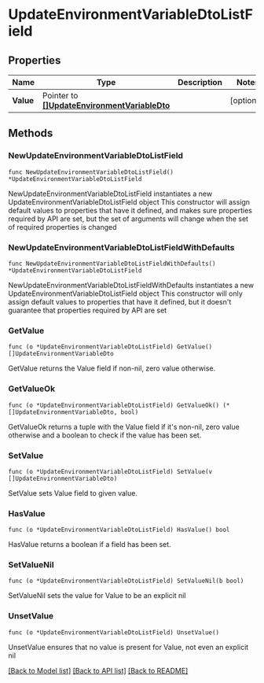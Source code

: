 # UpdateEnvironmentVariableDtoListField

## Properties

Name | Type | Description | Notes
------------ | ------------- | ------------- | -------------
**Value** | Pointer to [**[]UpdateEnvironmentVariableDto**](UpdateEnvironmentVariableDto.md) |  | [optional] 

## Methods

### NewUpdateEnvironmentVariableDtoListField

`func NewUpdateEnvironmentVariableDtoListField() *UpdateEnvironmentVariableDtoListField`

NewUpdateEnvironmentVariableDtoListField instantiates a new UpdateEnvironmentVariableDtoListField object
This constructor will assign default values to properties that have it defined,
and makes sure properties required by API are set, but the set of arguments
will change when the set of required properties is changed

### NewUpdateEnvironmentVariableDtoListFieldWithDefaults

`func NewUpdateEnvironmentVariableDtoListFieldWithDefaults() *UpdateEnvironmentVariableDtoListField`

NewUpdateEnvironmentVariableDtoListFieldWithDefaults instantiates a new UpdateEnvironmentVariableDtoListField object
This constructor will only assign default values to properties that have it defined,
but it doesn't guarantee that properties required by API are set

### GetValue

`func (o *UpdateEnvironmentVariableDtoListField) GetValue() []UpdateEnvironmentVariableDto`

GetValue returns the Value field if non-nil, zero value otherwise.

### GetValueOk

`func (o *UpdateEnvironmentVariableDtoListField) GetValueOk() (*[]UpdateEnvironmentVariableDto, bool)`

GetValueOk returns a tuple with the Value field if it's non-nil, zero value otherwise
and a boolean to check if the value has been set.

### SetValue

`func (o *UpdateEnvironmentVariableDtoListField) SetValue(v []UpdateEnvironmentVariableDto)`

SetValue sets Value field to given value.

### HasValue

`func (o *UpdateEnvironmentVariableDtoListField) HasValue() bool`

HasValue returns a boolean if a field has been set.

### SetValueNil

`func (o *UpdateEnvironmentVariableDtoListField) SetValueNil(b bool)`

 SetValueNil sets the value for Value to be an explicit nil

### UnsetValue
`func (o *UpdateEnvironmentVariableDtoListField) UnsetValue()`

UnsetValue ensures that no value is present for Value, not even an explicit nil

[[Back to Model list]](../README.md#documentation-for-models) [[Back to API list]](../README.md#documentation-for-api-endpoints) [[Back to README]](../README.md)


